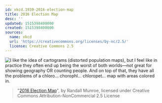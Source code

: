 ```yaml
---
id: xkcd.1939-2016-election-map
title: 2016 Election Map
desc: ''
updated: 1515398400000
created: 1515398400000
sources:
  name: xkcd
  url: 'https://creativecommons.org/licenses/by-nc/2.5/'
  license: Creative Commons 2.5
---
```

![I like the idea of cartograms (distorted population maps), but I feel like in practice they often end up being the worst of both worlds—not great for showing geography OR counting people. And on top of that, they have all the problems of a chloro... chorophl... chloropet... map with areas colored in.](https://imgs.xkcd.com/comics/2016_election_map.png)
> "[2016 Election Map](https://xkcd.com/1939/)", by Randall Munroe, licensed under Creative Commons Attribution-NonCommercial 2.5 License
